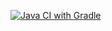 [![Java CI with Gradle](https://github.com/msuxodolov/AQ_Allure_ReportPortal/actions/workflows/gradle.yml/badge.svg)](https://github.com/msuxodolov/AQ_Allure_ReportPortal/actions/workflows/gradle.yml)